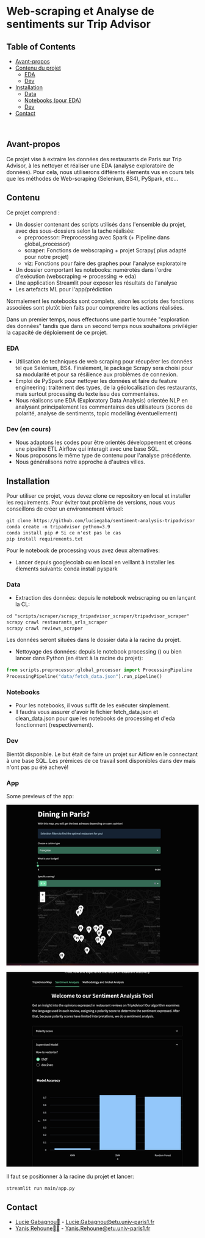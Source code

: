 # Web-scraping et Analyse de sentiments sur Trip Advisor 


## Table of Contents

* [Avant-propos](#avant-propos)
* [Contenu du projet](#contenu)
  * [EDA](#eda)
  * [Dev](#dev)
* [Installation](#installation)
  * [Data](#data)
  * [Notebooks (pour EDA)](#notebooks)
  * [Dev](#dev)
* [Contact](#contact)

<br>

## Avant-propos
Ce projet vise à extraire les données des restaurants de Paris sur Trip Advisor, à les nettoyer et réaliser une EDA (analyse exploratoire de données). Pour cela, nous utiliserons différents élements vus en cours tels que les méthodes de Web-scraping (Selenium, BS4), PySpark, etc... 

## Contenu
Ce projet comprend :
- Un dossier contenant des scripts utilisés dans l'ensemble du projet, avec des sous-dossiers selon la tache réalisée:
    * preprocessor: Preprocessing avec Spark (+ Pipeline dans global_processor)
    * scraper: Fonctions de webscraping + projet Scrapy( plus adapté pour notre projet)
    * viz: Fonctions pour faire des graphes pour l'analyse exploratoire
- Un dossier comportant les notebooks: numérotés dans l'ordre d'exécution (webscraping => processing => eda)
- Une application Streamlit pour exposer les résultats de l'analyse
- Les artefacts ML pour l'app/prédiction

Normalement les notebooks sont complets, sinon les scripts des fonctions associées sont plutôt bien faits pour comprendre les actions réalisées.


Dans un premier temps, nous effectuons une partie tournée "exploration des données" tandis que dans un second temps nous souhaitons privilégier la capacité de déploiement de ce projet.

### EDA
- Utilisation de techniques de web scraping pour récupérer les données tel que Selenium, BS4. Finalement, le package Scrapy sera choisi pour sa modularité et pour sa résilience aux problèmes de connexion.
-	Emploi de PySpark pour nettoyer les données et faire du feature engineering: traitement des types, de la géolocalisation des restaurants, mais surtout processing du texte issu des commentaires.
-	Nous réalisons une EDA (Exploratory Data Analysis) orientée NLP en analysant principalement les commentaires des utilisateurs (scores de polarité, analyse de sentiments, topic modelling éventuellement)

### Dev (en cours)
-	Nous adaptons les codes pour être orientés développement et créons une pipeline ETL Airflow qui interagit avec une base SQL.
-	Nous proposons le même type de contenu pour l'analyse précédente.
-	Nous généralisons notre approche à d'autres villes.

## Installation
Pour utiliser ce projet, vous devez clone ce repository en local et installer les requirements. Pour éviter tout problème de versions, nous vous conseillons de créer un environnement virtuel:
```
git clone https://github.com/luciegaba/sentiment-analysis-tripadvisor
conda create -n tripadvisor python=3.9
conda install pip # Si ce n'est pas le cas
pip install requirements.txt
```
Pour le notebook de processing vous avez deux alternatives: 
- Lancer depuis googlecolab ou en local en veillant à installer les élements suivants:
conda install pyspark


### Data

- Extraction des données: depuis le notebook webscraping ou en lançant la CL:
```
cd "scripts/scraper/scrapy_tripadvisor_scraper/tripadvisor_scraper"
scrapy crawl restaurants_urls_scraper
scrapy crawl reviews_scraper
```
Les données seront situées dans le dossier data à la racine du projet.

- Nettoyage des données: depuis le notebook processing () ou bien lancer dans Python (en étant à la racine du projet):
``` python
from scripts.preprocessor.global_processor import ProcessingPipeline
ProcessingPipeline("data/fetch_data.json").run_pipeline()

```
### Notebooks
-	Pour les notebooks, il vous suffit de les exécuter simplement. 
-	Il faudra vous assurer d'avoir le fichier fetch_data.json et clean_data.json pour que les notebooks de processing et d'eda fonctionnent (respectivement).

### Dev
Bientôt disponible. Le but était de faire un projet sur Aiflow en le connectant à une base SQL. Les prémices de ce travail sont disponibles dans dev mais n'ont pas pu été achevé!

### App
Some previews of the app:

![alt tag](https://github.com/luciegaba/sentiment-analysis-tripadvisor/blob/project_submission_french/visuals/Capture%20d%E2%80%99%C3%A9cran%202023-01-29%20%C3%A0%2017.03.38.png)

![alt tag](https://github.com/luciegaba/sentiment-analysis-tripadvisor/blob/project_submission_french/visuals/Capture%20d%E2%80%99%C3%A9cran%202023-01-29%20%C3%A0%2017.04.00.png)


Il faut se positionner à la racine du projet et lancer:
```
streamlit run main/app.py
```

## Contact
* [Lucie Gabagnou👸](https://github.com/luciegaba) - Lucie.Gabagnou@etu.univ-paris1.fr
* [Yanis Rehoune👨‍🎓](https://github.com/Yanisreh) - Yanis.Rehoune@etu.univ-paris1.fr

